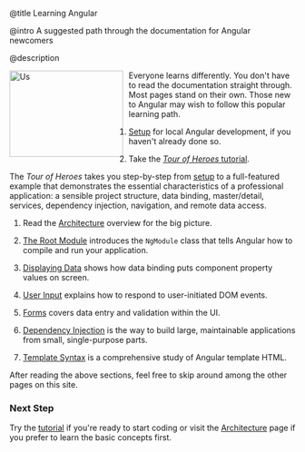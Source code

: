 @title
Learning Angular

@intro
A suggested path through the documentation for Angular newcomers

@description

<figure>
  <img src="assets/images/devguide/intro/people.png" width="200px" height="152px" alt="Us" align="left" style="margin-left:-40px;margin-right:10px">  </img>
</figure>

Everyone learns differently.
You don't have to read the documentation straight through.  Most pages stand on their own.
Those new to Angular may wish to follow this popular learning path.
<br class="l-clear-left">

1. [Setup](setup.html "Setup locally withe Quickstart seed") for local Angular development, if you haven't already done so.

1. Take the [*Tour of Heroes* tutorial](../tutorial "Tour of Heroes").

  The *Tour of Heroes* takes you step-by-step from [setup](setup.html)
  to a full-featured example that demonstrates the essential characteristics of a professional application:
  a sensible project structure, data binding, master/detail, services, dependency injection, navigation, and remote data access.

1. <a id="architecture"></a>Read the [Architecture](architecture.html) overview for the big picture.

1. [The Root Module](appmodule.html) introduces the `NgModule` class that tells Angular how to compile and run your application.

1. [Displaying Data](displaying-data.html) shows how data binding puts component property values on screen.

1. [User Input](user-input.html) explains how to respond to user-initiated DOM events.

1. [Forms](forms.html) covers data entry and validation within the UI.

1. [Dependency Injection](dependency-injection.html) is the way to build large, maintainable applications
from small, single-purpose parts.

1. [Template Syntax](template-syntax.html) is a comprehensive study of Angular template HTML.

After reading the above sections, feel free to skip around among the other pages on this site.

### Next Step

Try the [tutorial](../tutorial "Tour of Heroes") if you're ready to start coding or
visit the [Architecture](architecture.html "Basic Concepts") page if you prefer to learn the basic concepts first.